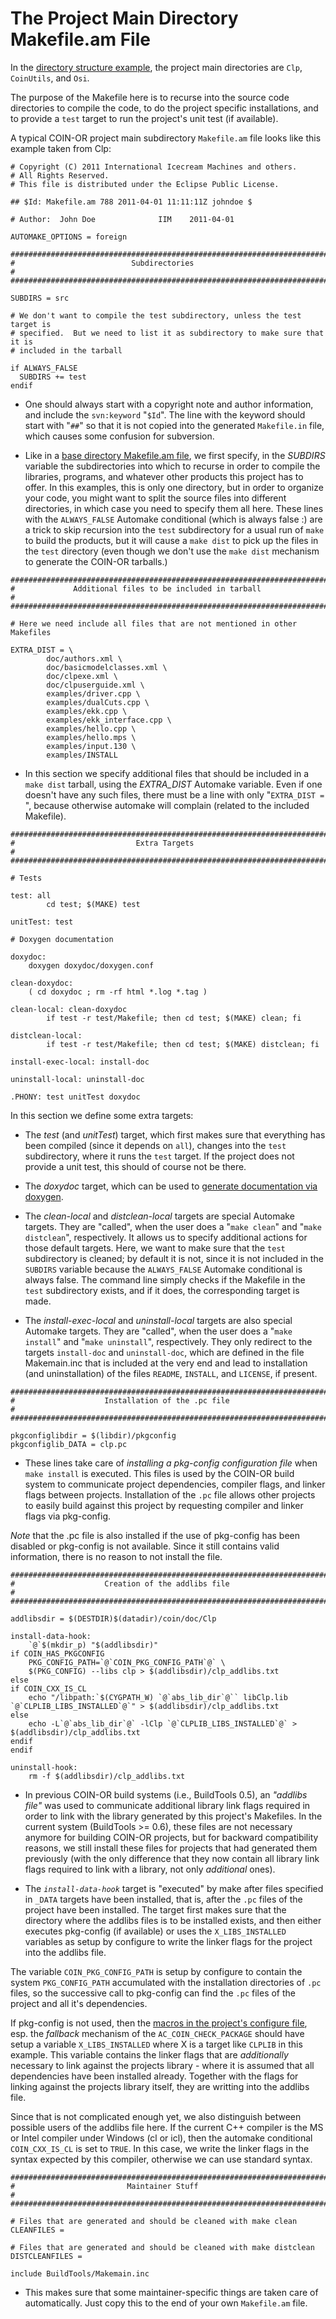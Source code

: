 


# The Project Main Directory Makefile.am File

In the [directory structure example](./user-directories), the project main directories are `Clp`, `CoinUtils`, and `Osi`.

The purpose of the Makefile here is to recurse into the source code directories to compile the code, to do the project specific installations, and to provide a `test` target to run the project's unit test (if available).

A typical COIN-OR project main subdirectory `Makefile.am` file looks like this example taken from Clp:

```
# Copyright (C) 2011 International Icecream Machines and others.
# All Rights Reserved.
# This file is distributed under the Eclipse Public License.

## $Id: Makefile.am 788 2011-04-01 11:11:11Z johndoe $

# Author:  John Doe              IIM    2011-04-01

AUTOMAKE_OPTIONS = foreign

########################################################################
#                          Subdirectories                              #
########################################################################

SUBDIRS = src

# We don't want to compile the test subdirectory, unless the test target is
# specified.  But we need to list it as subdirectory to make sure that it is
# included in the tarball

if ALWAYS_FALSE
  SUBDIRS += test
endif
```

 * One should always start with a copyright note and author information, and include the `svn:keyword` "`$Id`".  The line with the keyword should start with "`##`" so that it is not copied into the generated `Makefile.in` file, which causes some confusion for subversion.

 * Like in a [base directory Makefile.am file](./pm-base-make.md), we first specify, in the *SUBDIRS* variable the subdirectories into which to recurse in order to compile the libraries, programs, and whatever other products this project has to offer.  In this examples, this is only one directory, but in order to organize your code, you might want to split the source files into different directories, in which case you need to specify them all here.  These lines with the `ALWAYS_FALSE` Automake conditional (which is always false :) are a trick to skip recursion into the `test` subdirectory for a usual run of `make` to build the products, but it will cause a `make dist` to pick up the files in the `test` directory (even though we don't use the `make dist` mechanism to generate the COIN-OR tarballs.)

```
########################################################################
#             Additional files to be included in tarball               #
########################################################################

# Here we need include all files that are not mentioned in other Makefiles

EXTRA_DIST = \
        doc/authors.xml \
        doc/basicmodelclasses.xml \
        doc/clpexe.xml \
        doc/clpuserguide.xml \
        examples/driver.cpp \
        examples/dualCuts.cpp \
        examples/ekk.cpp \
        examples/ekk_interface.cpp \
        examples/hello.cpp \
        examples/hello.mps \
        examples/input.130 \
        examples/INSTALL
```

 * In this section we specify additional files that should be included in a `make dist` tarball, using the *EXTRA_DIST* Automake variable.  Even if one doesn't have any such files, there must be a line with only "`EXTRA_DIST = `", because otherwise automake will complain (related to the included Makefile).

```
########################################################################
#                           Extra Targets                              #
########################################################################

# Tests

test: all
        cd test; $(MAKE) test

unitTest: test

# Doxygen documentation

doxydoc:
	doxygen doxydoc/doxygen.conf

clean-doxydoc:
	( cd doxydoc ; rm -rf html *.log *.tag )

clean-local: clean-doxydoc
        if test -r test/Makefile; then cd test; $(MAKE) clean; fi

distclean-local:
        if test -r test/Makefile; then cd test; $(MAKE) distclean; fi

install-exec-local: install-doc

uninstall-local: uninstall-doc

.PHONY: test unitTest doxydoc
```

In this section we define some extra targets:

 * The *test* (and *unitTest*) target, which first makes sure that everything has been compiled (since it depends on `all`), changes into the `test` subdirectory, where it runs the `test` target.  If the project does not provide a unit test, this should of course not be there.

 * The *doxydoc* target, which can be used to [generate documentation via doxygen](./pm-doxygen.md).

 * The *clean-local* and *distclean-local* targets are special Automake targets.  They are "called", when the user does a "`make clean`" and "`make distclean`", respectively. It allows us to specify additional actions for those default targets.  Here, we want to make sure that the `test` subdirectory is cleaned; by default it is not, since it is not included in the `SUBDIRS` variable because the `ALWAYS_FALSE` Automake conditional is always false.  The command line simply checks if the Makefile in the `test` subdirectory exists, and if it does, the corresponding target is made.

 * The *install-exec-local* and *uninstall-local* targets are also special Automake targets. They are "called", when the user does a "`make install`" and "`make uninstall`", respectively. They only redirect to the targets `install-doc` and `uninstall-doc`, which are defined in the file Makemain.inc that is included at the very end and lead to installation (and uninstallation) of the files `README`, `INSTALL`, and `LICENSE`, if present.

```
########################################################################
#                    Installation of the .pc file                      #
########################################################################

pkgconfiglibdir = $(libdir)/pkgconfig
pkgconfiglib_DATA = clp.pc
```

 * These lines take care of *installing a pkg-config configuration file* when `make install` is executed. This files is used by the COIN-OR build system to communicate project dependencies, compiler flags, and linker flags between projects. Installation of the `.pc` file allows other projects to easily build against this project by requesting compiler and linker flags via pkg-config.

 *Note* that the .pc file is also installed if the use of pkg-config has been disabled or pkg-config is not available. Since it still contains valid information, there is no reason to not install the file.

```
########################################################################
#                    Creation of the addlibs file                      #
########################################################################

addlibsdir = $(DESTDIR)$(datadir)/coin/doc/Clp
	
install-data-hook:
	`@`$(mkdir_p) "$(addlibsdir)"
if COIN_HAS_PKGCONFIG
	PKG_CONFIG_PATH=`@`COIN_PKG_CONFIG_PATH`@` \
	$(PKG_CONFIG) --libs clp > $(addlibsdir)/clp_addlibs.txt
else
if COIN_CXX_IS_CL
	echo "/libpath:`$(CYGPATH_W) `@`abs_lib_dir`@`` libClp.lib `@`CLPLIB_LIBS_INSTALLED`@`" > $(addlibsdir)/clp_addlibs.txt
else
	echo -L`@`abs_lib_dir`@` -lClp `@`CLPLIB_LIBS_INSTALLED`@` > $(addlibsdir)/clp_addlibs.txt
endif
endif

uninstall-hook:
	rm -f $(addlibsdir)/clp_addlibs.txt
```

 * In previous COIN-OR build systems (i.e., BuildTools 0.5), an *"addlibs file"* was used to communicate additional library link flags required in order to link with the library generated by this project's Makefiles. In the current system (BuildTools >= 0.6), these files are not necessary anymore for building COIN-OR projects, but for backward compatibility reasons, we still install these files for projects that had generated them previously (with the only difference that they now contain all library link flags required to link with a library, not only _additional_ ones).

 * The *`install-data-hook`* target is "executed" by make after files specified in `_DATA` targets have been installed, that is, after the `.pc` files of the project have been installed. The target first makes sure that the directory where the addlibs files is to be installed exists, and then either executes pkg-config (if available) or uses the `X_LIBS_INSTALLED` variables as setup by configure to write the linker flags for the project into the addlibs file.

  The variable `COIN_PKG_CONFIG_PATH` is setup by configure to contain the system `PKG_CONFIG_PATH` accumulated with the installation directories of `.pc` files, so the successive call to pkg-config can find the `.pc` files of the project and all it's dependencies.

  If pkg-config is not used, then the [macros in the project's configure file](./pm-project-config.md), esp. the _fallback_ mechanism of the `AC_COIN_CHECK_PACKAGE` should have setup a variable `X_LIBS_INSTALLED` where X is a target like `CLPLIB` in this example. This variable contains the linker flags that are _additionally_ necessary to link against the projects library - where it is assumed that all dependencies have been installed already. Together with the flags for linking against the projects library itself, they are writting into the addlibs file.

  Since that is not complicated enough yet, we also distinguish between possible users of the addlibs file here. If the current C++ compiler is the MS or Intel compiler under Windows (cl or icl), then the automake conditional `COIN_CXX_IS_CL` is set to `TRUE`. In this case, we write the linker flags in the syntax expected by this compiler, otherwise we can use standard syntax.

```
########################################################################
#                         Maintainer Stuff                             #
########################################################################

# Files that are generated and should be cleaned with make clean
CLEANFILES = 

# Files that are generated and should be cleaned with make distclean
DISTCLEANFILES =

include BuildTools/Makemain.inc
```

 * This makes sure that some maintainer-specific things are taken care of automatically.  Just copy this to the end of your own `Makefile.am` file.
